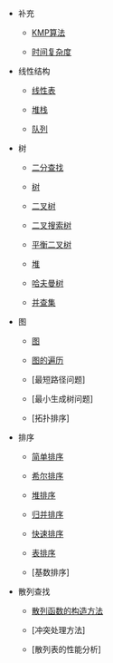 * 补充
    * [KMP算法](md/KMP算法.md)
    
    * [时间复杂度](md/时间复杂度.md)

* 线性结构
    * [线性表](md/线性表.md)

    * [堆栈](md/堆栈.md)
    
    * [队列](md/队列.md)

* 树
    * [二分查找](md/二分查找.md)
    
    * [树](md/树.md)
    
    * [二叉树](md/二叉树.md)

    * [二叉搜索树](md/二叉搜索树.md)
    
    * [平衡二叉树](md/平衡二叉树.md)


    
    * [堆](md/堆.md)
    * [哈夫曼树](md/哈夫曼树.md)
    * [并查集](md/并查集.md)

* 图
    * [图](md/图.md)

    * [图的遍历](md/图的遍历.md)

    * [最短路径问题]

    * [最小生成树问题]

    * [拓扑排序]

* 排序
    * [简单排序](md/简单排序.md)

    * [希尔排序](md/希尔排序.md)

    * [堆排序](md/堆排序.md)

    * [归并排序](md/归并排序.md)

    * [快速排序](md/快速排序.md)

    * [表排序](md/表排序.md)

    * [基数排序]

* 散列查找
    * [散列函数的构造方法](md/散列函数的构造方法.md)

    * [冲突处理方法]

    * [散列表的性能分析]
